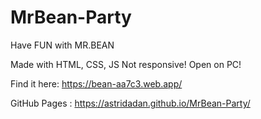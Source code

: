 # MrBean-Party

Have FUN with MR.BEAN

Made with HTML, CSS, JS
Not responsive! Open on PC!

Find it here:
https://bean-aa7c3.web.app/

GitHub Pages : https://astridadan.github.io/MrBean-Party/
